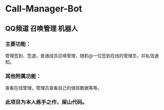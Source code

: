 # Call-Manager-Bot
## QQ频道 召唤管理 机器人
### 主要功能：
管理签到、签退，普通成员召唤管理，随机@一位签到在线的管理员，并私信通知。
### 其他附属功能：
查看在线管理，管理员查看自己的值班数据等等。

### 此项目为本人练手之作，屎山代码。
